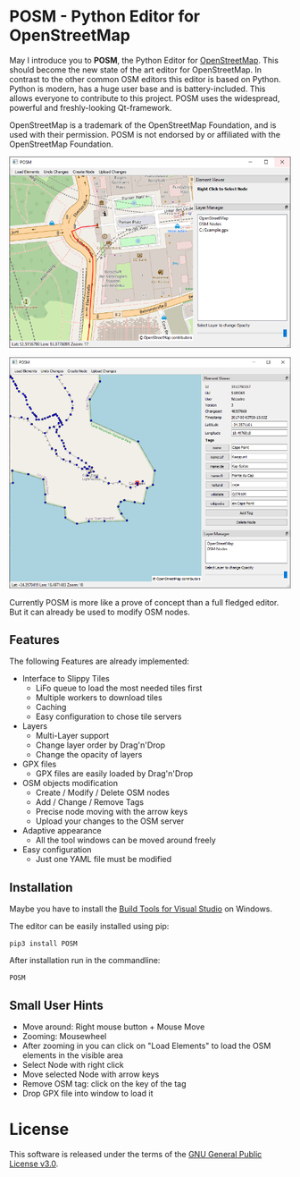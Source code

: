 # POSM - Python Editor for OpenStreetMap

May I introduce you to __POSM__, the Python Editor for [OpenStreetMap](https://www.openstreetmap.org).
This should become the new state of the art editor for OpenStreetMap.
In contrast to the other common OSM editors this editor is based on Python.
Python is modern, has a huge user base and is battery-included.
This allows everyone to contribute to this project.
POSM uses the widespread, powerful and freshly-looking Qt-framework.

OpenStreetMap is a trademark of the OpenStreetMap Foundation, and is used with their permission. POSM is not endorsed by or affiliated with the OpenStreetMap Foundation.

![example](examples/example.png)

![example](examples/example2.png)

Currently POSM is more like a prove of concept than a full fledged editor.
But it can already be used to modify OSM nodes.

## Features
The following Features are already implemented:
 * Interface to Slippy Tiles
    * LiFo queue to load the most needed tiles first
    * Multiple workers to download tiles
    * Caching
    * Easy configuration to chose tile servers
 * Layers
    * Multi-Layer support
    * Change layer order by Drag'n'Drop
    * Change the opacity of layers
 * GPX files
    * GPX files are easily loaded by Drag'n'Drop
 * OSM objects modification
    * Create / Modify / Delete OSM nodes
    * Add / Change / Remove Tags
    * Precise node moving with the arrow keys
    * Upload your changes to the OSM server
 * Adaptive appearance
    * All the tool windows can be moved around freely
 * Easy configuration
    * Just one YAML file must be modified

## Installation

Maybe you have to install the  [Build Tools for Visual Studio](https://visualstudio.microsoft.com/downloads/) on Windows.

The editor can be easily installed using pip:
```
pip3 install POSM
``` 

After installation run in the commandline:
```
POSM
```
    
## Small User Hints

 - Move around: Right mouse button + Mouse Move
 - Zooming: Mousewheel
 - After zooming in you can click on "Load Elements" to load the OSM elements in the visible area
 - Select Node with right click
 - Move selected Node with arrow keys
 - Remove OSM tag: click on the key of the tag
 - Drop GPX file into window to load it

# License
This software is released under the terms of the [GNU General Public License v3.0](LICENSE).
 
